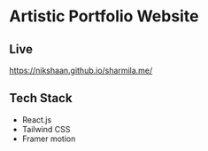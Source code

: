# Artistic Portfolio Website




## Live

https://nikshaan.github.io/sharmila.me/




## Tech Stack

* React.js
* Tailwind CSS
* Framer motion
